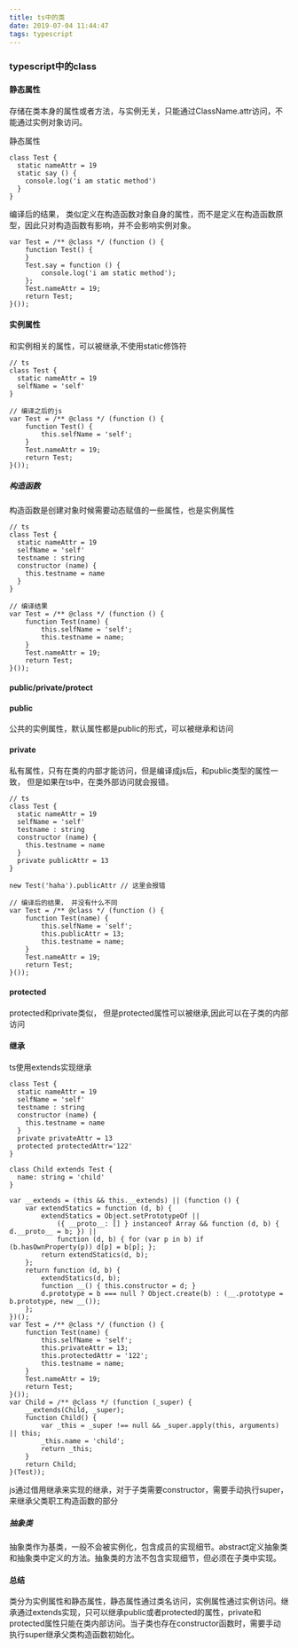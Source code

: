 ```yaml
---
title: ts中的类
date: 2019-07-04 11:44:47
tags: typescript
---
```

### typescript中的class

#### 静态属性
存储在类本身的属性或者方法，与实例无关，只能通过ClassName.attr访问，不能通过实例对象访问。

静态属性
```
class Test {
  static nameAttr = 19
  static say () {
    console.log('i am static method')
  }
}

```

编译后的结果， 类似定义在构造函数对象自身的属性，而不是定义在构造函数原型，因此只对构造函数有影响，并不会影响实例对象。
```
var Test = /** @class */ (function () {
    function Test() {
    }
    Test.say = function () {
        console.log('i am static method');
    };
    Test.nameAttr = 19;
    return Test;
}());
```

#### 实例属性

和实例相关的属性，可以被继承,不使用static修饰符
```
// ts
class Test {
  static nameAttr = 19
  selfName = 'self'
}
```
```
// 编译之后的js
var Test = /** @class */ (function () {
    function Test() {
        this.selfName = 'self';
    }
    Test.nameAttr = 19;
    return Test;
}());
```

##### 构造函数
构造函数是创建对象时候需要动态赋值的一些属性，也是实例属性
```
// ts
class Test {
  static nameAttr = 19
  selfName = 'self'
  testname : string
  constructor (name) {
    this.testname = name
  }
}
```
```
// 编译结果
var Test = /** @class */ (function () {
    function Test(name) {
        this.selfName = 'self';
        this.testname = name;
    }
    Test.nameAttr = 19;
    return Test;
}());
```

#### public/private/protect

#### public
公共的实例属性，默认属性都是public的形式，可以被继承和访问

#### private

私有属性，只有在类的内部才能访问，但是编译成js后，和public类型的属性一致， 但是如果在ts中，在类外部访问就会报错。
```
// ts
class Test {
  static nameAttr = 19
  selfName = 'self'
  testname : string
  constructor (name) {
    this.testname = name
  }
  private publicAttr = 13
}

new Test('haha').publicAttr // 这里会报错
```
```
// 编译后的结果， 并没有什么不同
var Test = /** @class */ (function () {
    function Test(name) {
        this.selfName = 'self';
        this.publicAttr = 13;
        this.testname = name;
    }
    Test.nameAttr = 19;
    return Test;
}());
```

#### protected
protected和private类似， 但是protected属性可以被继承,因此可以在子类的内部访问

#### 继承

ts使用extends实现继承
```
class Test {
  static nameAttr = 19
  selfName = 'self'
  testname : string
  constructor (name) {
    this.testname = name
  }
  private privateAttr = 13
  protected protectedAttr='122'
}

class Child extends Test {
  name: string = 'child'
}
```

```
var __extends = (this && this.__extends) || (function () {
    var extendStatics = function (d, b) {
        extendStatics = Object.setPrototypeOf ||
            ({ __proto__: [] } instanceof Array && function (d, b) { d.__proto__ = b; }) ||
            function (d, b) { for (var p in b) if (b.hasOwnProperty(p)) d[p] = b[p]; };
        return extendStatics(d, b);
    };
    return function (d, b) {
        extendStatics(d, b);
        function __() { this.constructor = d; }
        d.prototype = b === null ? Object.create(b) : (__.prototype = b.prototype, new __());
    };
})();
var Test = /** @class */ (function () {
    function Test(name) {
        this.selfName = 'self';
        this.privateAttr = 13;
        this.protectedAttr = '122';
        this.testname = name;
    }
    Test.nameAttr = 19;
    return Test;
}());
var Child = /** @class */ (function (_super) {
    __extends(Child, _super);
    function Child() {
        var _this = _super !== null && _super.apply(this, arguments) || this;
        _this.name = 'child';
        return _this;
    }
    return Child;
}(Test));

```

js通过借用继承来实现的继承，对于子类需要constructor，需要手动执行super，来继承父类职工构造函数的部分

##### 抽象类
抽象类作为基类，一般不会被实例化，包含成员的实现细节。abstract定义抽象类和抽象类中定义的方法。抽象类的方法不包含实现细节，但必须在子类中实现。

#### 总结

类分为实例属性和静态属性，静态属性通过类名访问，实例属性通过实例访问。继承通过extends实现，只可以继承public或者protected的属性，private和protected属性只能在类内部访问。当子类也存在constructor函数时，需要手动执行super继承父类构造函数初始化。
